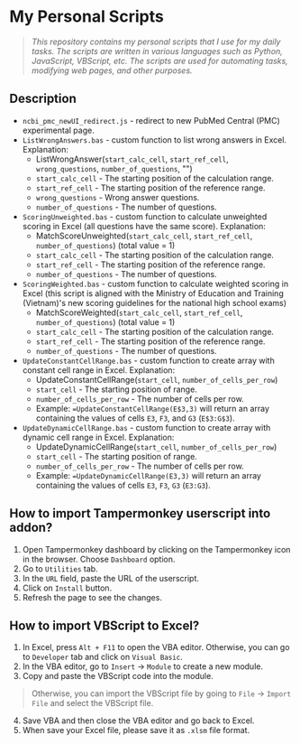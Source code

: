 # My Personal Scripts
> *This repository contains my personal scripts that I use for my daily tasks. The scripts are written in various languages such as Python, JavaScript, VBScript, etc. The scripts are used for automating tasks, modifying web pages, and other purposes.*

## Description
* `ncbi_pmc_newUI_redirect.js` - redirect to new PubMed Central (PMC) experimental page.
* `ListWrongAnswers.bas` - custom function to list wrong answers in Excel. Explanation:
  * ListWrongAnswer(`start_calc_cell`, `start_ref_cell`, `wrong_questions`, `number_of_questions`, "")
  * `start_calc_cell` - The starting position of the calculation range.
  * `start_ref_cell` - The starting position of the reference range.
  * `wrong_questions` - Wrong answer questions.
  * `number_of_questions` - The number of questions.
* `ScoringUnweighted.bas` - custom function to calculate unweighted scoring in Excel (all questions have the same score). Explanation:
  * MatchScoreUnweighted(`start_calc_cell`, `start_ref_cell`, `number_of_questions`) (total value = 1)
  * `start_calc_cell` - The starting position of the calculation range.
  * `start_ref_cell` - The starting position of the reference range.
  * `number_of_questions` - The number of questions.
* `ScoringWeighted.bas` - custom function to calculate weighted scoring in Excel (this script is aligned with the Ministry of Education and Training (Vietnam)'s new scoring guidelines for the national high school exams)
  * MatchScoreWeighted(`start_calc_cell`, `start_ref_cell`, `number_of_questions`) (total value = 1)
  * `start_calc_cell` - The starting position of the calculation range.
  * `start_ref_cell` - The starting position of the reference range.
  * `number_of_questions` - The number of questions.
* `UpdateConstantCellRange.bas` - custom function to create array with constant cell range in Excel. Explanation:
  * UpdateConstantCellRange(`start_cell`, `number_of_cells_per_row`)
  * `start_cell` - The starting position of range.
  * `number_of_cells_per_row` - The number of cells per row.
  * Example: `=UpdateConstantCellRange(E$3,3)` will return an array containing the values of cells `E3`, `F3`, and `G3` (`E$3:G$3`).
* `UpdateDynamicCellRange.bas` - custom function to create array with dynamic cell range in Excel. Explanation:
  * UpdateDynamicCellRange(`start_cell`, `number_of_cells_per_row`)
  * `start_cell` - The starting position of range.
  * `number_of_cells_per_row` - The number of cells per row.
  * Example: `=UpdateDynamicCellRange(E3,3)` will return an array containing the values of cells `E3`, `F3`, `G3` (`E3:G3`).
## How to import Tampermonkey userscript into addon?
1) Open Tampermonkey dashboard by clicking on the Tampermonkey icon in the browser. Choose `Dashboard` option.
2) Go to `Utilities` tab.
3) In the `URL` field, paste the URL of the userscript.
4) Click on `Install` button.
5) Refresh the page to see the changes.

## How to import VBScript to Excel?
1) In Excel, press `Alt + F11` to open the VBA editor. Otherwise, you can go to `Developer` tab and click on `Visual Basic`.
2) In the VBA editor, go to `Insert` -> `Module` to create a new module.
3) Copy and paste the VBScript code into the module. 
> Otherwise, you can import the VBScript file by going to `File` → `Import File` and select the VBScript file.
4) Save VBA and then close the VBA editor and go back to Excel.
5) When save your Excel file, please save it as `.xlsm` file format.
